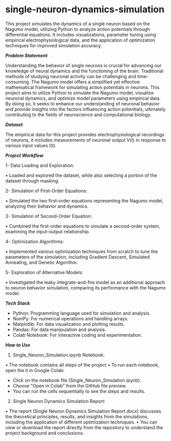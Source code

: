 # single-neuron-dynamics-simulation
This project simulates the dynamics of a single neuron based on the Nagumo model, utilizing Python to analyze action potentials through differential equations. It includes visualizations, parameter tuning using empirical electrophysiological data, and the application of optimization techniques for improved simulation accuracy.

_**Problem Statement**_

Understanding the behavior of single neurons is crucial for advancing our knowledge of neural dynamics and the functioning of the brain. Traditional methods of studying neuronal activity can be challenging and time-consuming. The Nagumo model offers a simplified yet effective mathematical framework for simulating action potentials in neurons. This project aims to utilize Python to simulate the Nagumo model, visualize neuronal dynamics, and optimize model parameters using empirical data. By doing so, it seeks to enhance our understanding of neuronal behavior and provide insights into the factors influencing action potentials, ultimately contributing to the fields of neuroscience and computational biology.

_**Dataset**_

The empirical data for this project provides electrophysiological recordings of neurons, it includes measurements of neuronal output V(t) in response to various input values I(t).

_**Project Workflow**_

1- Data Loading and Exploration:

•	Loaded and explored the dataset, while also selecting a portion of the dataset through masking.

2- Simulation of First-Order Equations:

•	Simulated the two first-order equations representing the Nagumo model, analyzing their behavior and dynamics.

3- Simulation of Second-Order Equation:

•	Combined the first-order equations to simulate a second-order system, examining the input-output relationship.

4- Optimization Algorithms:

•	Implemented various optimization techniques from scratch to tune the parameters of the simulation, including Gradient Descent, Simulated Annealing, and Genetic Algorithm.

5- Exploration of Alternative Models:

•	Investigated the leaky integrate-and-fire model as an additional approach to neuron behavior simulation, comparing its performance with the Nagumo model.

_**Tech Stack**_
- Python: Programming language used for simulation and analysis.
- NumPy: For numerical operations and handling arrays.
- Matplotlib: For data visualization and plotting results.
- Pandas: For data manipulation and analysis.
- Colab Notebook: For interactive coding and experimentation.

_**How to Use**_
1.	Single_Neuron_Simulation.ipynb Notebook:
   
•	The notebook contains all steps of the project
•	To run each notebook, open the it in Google Colab:
-	Click on the notebook file (Single_Neuron_Simulation.ipynb).
-	Choose "Open in Colab" from the GitHub file preview.
-	You can run the cells sequentially to see the steps and results.

2.	Single Neuron Dynamics Simulation Report:
   
•	The report (Single Neuron Dynamics Simulation Report.docx) discusses the theoretical principles, results, and insights from the simulations, including the application of different optimization techniques.
•	You can view or download the report directly from the repository to understand the project background and conclusions.

